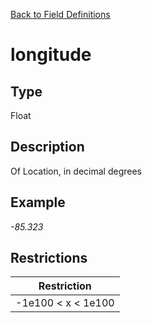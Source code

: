 [Back to Field Definitions](../../field_definition_overview)
# longitude

## Type
Float

## Description


Of Location, in decimal degrees
## Example
*-85.323*

## Restrictions
| Restriction |
| :---------: |
| -1e100 < x < 1e100 |

